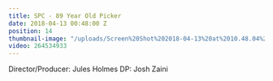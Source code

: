 ```yaml
---
title: SPC - 89 Year Old Picker
date: 2018-04-13 00:48:00 Z
position: 14
thumbnail-image: "/uploads/Screen%20Shot%202018-04-13%20at%2010.48.04%20am.png"
video: 264534933
---
```


Director/Producer: Jules Holmes
DP: Josh Zaini